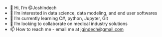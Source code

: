 - 👋 Hi, I’m @JoshIndech
- 👀 I’m interested in data science, data modeling, and end user softwares
- 🌱 I’m currently learning C#, python, Jupyter, Git
- 💞️ I’m looking to collaborate on medical industry solutions
- 📫 How to reach me - email me at jgindech@gmail.com

<!---
JoshIndech/JoshIndech is a ✨ special ✨ repository because its `README.md` (this file) appears on your GitHub profile.
You can click the Preview link to take a look at your changes.
--->
